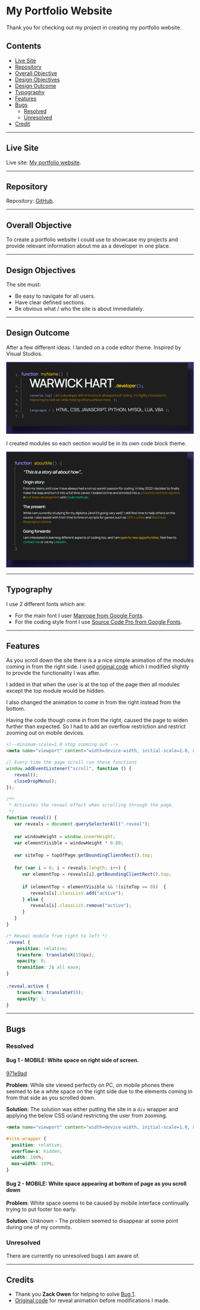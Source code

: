 # My Portfolio Website

Thank you for checking out my project in creating my portfolio website.


## Contents
  - [Live Site](#live-site)
  - [Repository](#repository)
  - [Overall Objective](#overall-objective)
  - [Design Objectives](#design-objectives)
  - [Design Outcome](#design-outcome)
  - [Typography](#typogaphy)
  - [Features](#features)
  - [Bugs](#bugs)
    - [Resolved](#resolved)
    - [Unresolved](#unresolved)
  - [Credit](#credits)
---
## Live Site
Live site: [My portfolio website](https://bobwritescode.github.io/portfoli-website/).

---
## Repository
Repository: [GitHub](https://github.com/BobWritesCode/portfoli-website).

---
## Overall Objective

To create a portfolio website I could use to showcase my projects and provide relevant information about me as a developer in one place.

---
## Design Objectives

The site must:
 - Be easy to navigate for all users.
 - Have clear defined sections.
 - Be obvious what / who the site is about immediately.

---

## Design Outcome

After a few different ideas. I landed on a code editor theme. Inspired by Visual Studios.

![Design](./assets/imgs/readme-design.png)

I created modules so each section would be in its own code block theme.

![Design2](./assets/imgs/readme-design2.png)

---
## Typography

I use 2 different fonts which are:
- For the main font I user [Manrope from Google Fonts](https://fonts.google.com/specimen/Manrope).
- For the coding style front I use [Source Code Pro from Google Fonts](https://fonts.google.com/specimen/Source+Code+Pro).

---
## Features

As you scroll down the site there is a a nice simple animation of the modules coming in from the right side. I used [original code](https://alvarotrigo.com/blog/css-animations-scroll/#:~:text=What%20are%20CSS%20Scroll%20Animations,text%2C%20images%2C%20and%20videos) which I modified slightly to provide the functionality I was after.

I added in that when the user is at the top of the page then all modules except the top module would be hidden.

I also changed the animation to come in from the right instead from the bottom.

Having the code though come in from the right, caused the page to widen further than expected. So I had to add an overflow restriction and restrict zooming out on mobile devices.

```html
<!--minimum-scale=1.0 stop zooming out -->
<meta name="viewport" content="width=device-width, initial-scale=1.0, minimum-scale=1.0">
```

```javascript
// Every time the page scroll run these functions
window.addEventListener("scroll", function () {
   reveal();
   closeDropMenu();
});
```

```javascript
/**
 * Activates the reveal effect when scrolling through the page.
 */
function reveal() {
   var reveals = document.querySelectorAll(".reveal");

   var windowHeight = window.innerHeight;
   var elementVisible = windowHeight * 0.80;

   var siteTop = topOfPage.getBoundingClientRect().top;

   for (var i = 0; i < reveals.length; i++) {
      var elementTop = reveals[i].getBoundingClientRect().top;
      
      if (elementTop < elementVisible && !(siteTop == 0))  {
         reveals[i].classList.add("active");
      } else {
         reveals[i].classList.remove("active");
      }
   }
}
```

```css
/* Reveal module from right to left */
.reveal {
	position: relative;
	transform: translateX(150px);
	opacity: 0;
	transition: 2s all ease;
}

.reveal.active {
	transform: translateY(0);
	opacity: 1;
}
```

---
## Bugs

### Resolved

#### Bug 1 - **MOBILE: White space on right side of screen.**

[971e9ad](https://github.com/BobWritesCode/portfoli-website/commit/971e9ad173ab8d6dcd9ff69726bd38992226dcd1)

**Problem**: While site viewed perfectly on PC, on mobile phones there seemed to be a white space on the right side due to the elements coming in from that side as you scrolled down.

**Solution**: The solution was either putting the site in a `div` wrapper and applying the below CSS or/and restricting the user from zooming.

```html
<meta name="viewport" content="width=device-width, initial-scale=1.0, minimum-scale=1.0">
```

```css
#site-wrapper {
  position: relative;
  overflow-x: hidden;
  width: 100%;
  max-width: 100%;
}
```

#### Bug 2 - **MOBILE: White space appearing at bottom of page as you scroll down**

**Problem**: White space seems to be caused by mobile interface continually trying to put footer too early.

**Solution**: *Unknown* - The problem seemed to disappear at some point during one of my commits.

### Unresolved

There are currently no unresolved bugs I am aware of.

---
## Credits

- Thank you **Zack Owen** for helping to solve [Bug 1](#Bug-1).
- [Original code](https://alvarotrigo.com/blog/css-animations-scroll/#:~:text=What%20are%20CSS%20Scroll%20Animations,text%2C%20images%2C%20and%20videos) for reveal animation before modifications I made.